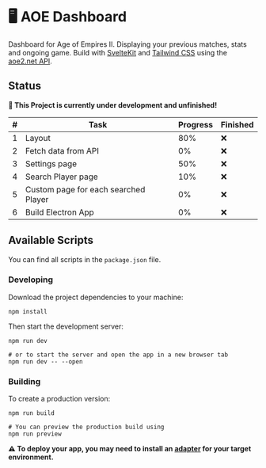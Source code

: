 # :desktop_computer: AOE Dashboard

Dashboard for Age of Empires II. Displaying your previous matches, stats and ongoing game. Build with [SvelteKit](https://kit.svelte.dev/) and [Tailwind CSS](https://tailwindcss.com/) using the [aoe2.net API](https://aoe2.net/#api).

## Status

**:construction: This Project is currently under development and unfinished!**

| #   | Task                                 | Progress | Finished |
| --- | ------------------------------------ | -------- | -------- |
| 1   | Layout                               | 80%      | :x:      |
| 2   | Fetch data from API                  | 0%       | :x:      |
| 3   | Settings page                        | 50%      | :x:      |
| 4   | Search Player page                   | 10%      | :x:      |
| 5   | Custom page for each searched Player | 0%       | :x:      |
| 6   | Build Electron App                   | 0%       | :x:      |

## Available Scripts

You can find all scripts in the `package.json` file.

### Developing

Download the project dependencies to your machine:

```
npm install
```

Then start the development server:

```
npm run dev

# or to start the server and open the app in a new browser tab
npm run dev -- --open
```

### Building

To create a production version:

```
npm run build

# You can preview the production build using
npm run preview
```

**:warning: To deploy your app, you may need to install an [adapter](https://kit.svelte.dev/docs#adapters) for your target environment.**
